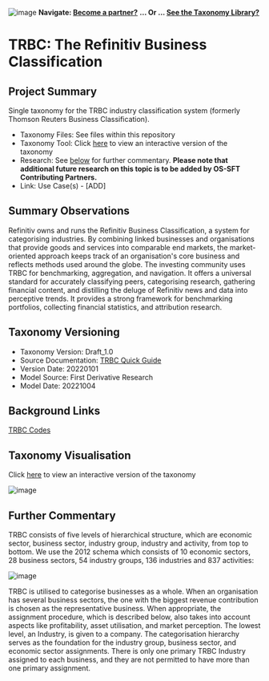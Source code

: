 ![image](https://user-images.githubusercontent.com/112073913/188821900-0c411acf-fbdd-4163-adc9-3ba4e2be78df.png)
**Navigate: [Become a partner?](https://github.com/OS-SFT/06-COLLABORATORS-PARTNERS)**
**... Or ... [See the Taxonomy Library?](https://github.com/orgs/OS-SFT/projects/2)**

# TRBC: The Refinitiv Business Classification

## Project Summary

Single taxonomy for the TRBC industry classification system (formerly Thomson Reuters Business Classification).
- Taxonomy Files: See files within this repository
- Taxonomy Tool: Click [here](https://os-sft.solidatus.com/viewer/share/IKcITNPL1tfHHTdOmKX4LrpciGJxF2LU) to view an interactive version of the taxonomy
- Research: See [below](https://github.com/OS-SFT/Taxonomy-Mappings-Library/tree/main/Industry%20Classification%20Taxonomies/TRBC#further-commentary) for further commentary. **Please note that additional future research on this topic is to be added by OS-SFT Contributing Partners.**
- Link: Use Case(s) - [ADD]

## Summary Observations

Refinitiv owns and runs the Refinitiv Business Classification, a system for categorising industries. By combining linked businesses and organisations that provide goods and services into comparable end markets, the market-oriented approach keeps track of an organisation's core business and reflects methods used around the globe.
The investing community uses TRBC for benchmarking, aggregation, and navigation. It offers a universal standard for accurately classifying peers, categorising research, gathering financial content, and distilling the deluge of Refinitiv news and data into perceptive trends. It provides a strong framework for benchmarking portfolios, collecting financial statistics, and attribution research.

## Taxonomy Versioning

- Taxonomy Version: Draft_1.0
- Source Documentation: [TRBC Quick Guide](https://www.refinitiv.com/content/dam/marketing/en_us/documents/quick-reference-guides/trbc-business-classification-quick-guide.pdf)
- Version Date: 20220101
- Model Source: First Derivative Research
- Model Date: 20221004

## Background Links

[TRBC Codes](https://www.refinitiv.com/content/dam/marketing/en_us/documents/quick-reference-guides/trbc-business-classification-quick-guide.pdf)

## Taxonomy Visualisation

Click [here](https://os-sft.solidatus.com/viewer/share/IKcITNPL1tfHHTdOmKX4LrpciGJxF2LU) to view an interactive version of the taxonomy

![image](https://github.com/OS-SFT/Taxonomy-Mappings-Library/assets/112079442/73da84f9-d603-40df-9667-a27f806fc917)

## Further Commentary

TRBC consists of five levels of hierarchical structure, which are economic sector, business sector, industry group, industry and activity, from top to bottom. We use the 2012 schema which consists of 10 economic sectors, 28 business sectors, 54 industry groups, 136 industries and 837 activities:

![image](https://user-images.githubusercontent.com/112077283/193855275-66f226cd-5af6-40bb-9654-f354b4f237d6.png)

TRBC is utilised to categorise businesses as a whole. When an organisation has several business sectors, the one with the biggest revenue contribution is chosen as the representative business. When appropriate, the assignment procedure, which is described below, also takes into account aspects like profitability, asset utilisation, and market perception. The lowest level, an Industry, is given to a company. The categorisation hierarchy serves as the foundation for the industry group, business sector, and economic sector assignments. There is only one primary TRBC Industry assigned to each business, and they are not permitted to have more than one primary assignment.
